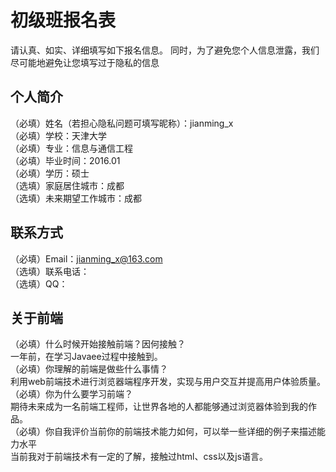 # 初级班报名表

请认真、如实、详细填写如下报名信息。
同时，为了避免您个人信息泄露，我们尽可能地避免让您填写过于隐私的信息

## 个人简介

（必填）姓名（若担心隐私问题可填写昵称）：jianming_x<br>
（必填）学校：天津大学<br>
（必填）专业：信息与通信工程<br>
（必填）毕业时间：2016.01<br>
（必填）学历：硕士<br>
（选填）家庭居住城市：成都<br>
（选填）未来期望工作城市：成都

## 联系方式

（必填）Email：jianming_x@163.com<br>
（选填）联系电话：<br>
（选填）QQ：<br>

## 关于前端

（必填）什么时候开始接触前端？因何接触？<br>
一年前，在学习Javaee过程中接触到。<br>
（必填）你理解的前端是做些什么事情？<br>
利用web前端技术进行浏览器端程序开发，实现与用户交互并提高用户体验质量。<br>
（必填）你为什么要学习前端？<br>
期待未来成为一名前端工程师，让世界各地的人都能够通过浏览器体验到我的作品。<br>
（必填）你自我评价当前你的前端技术能力如何，可以举一些详细的例子来描述能力水平<br>
当前我对于前端技术有一定的了解，接触过html、css以及js语言。<br>
